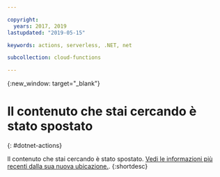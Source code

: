 ```yaml
---

copyright:
  years: 2017, 2019
lastupdated: "2019-05-15"

keywords: actions, serverless, .NET, net

subcollection: cloud-functions

---
```


{:new_window: target="_blank"}
# Il contenuto che stai cercando è stato spostato
{: #dotnet-actions}

Il contenuto che stai cercando è stato spostato. [Vedi le informazioni più recenti dalla sua nuova ubicazione.](/docs/openwhisk?topic=cloud-functions-prep#prep_dotnet).
{:shortdesc}

